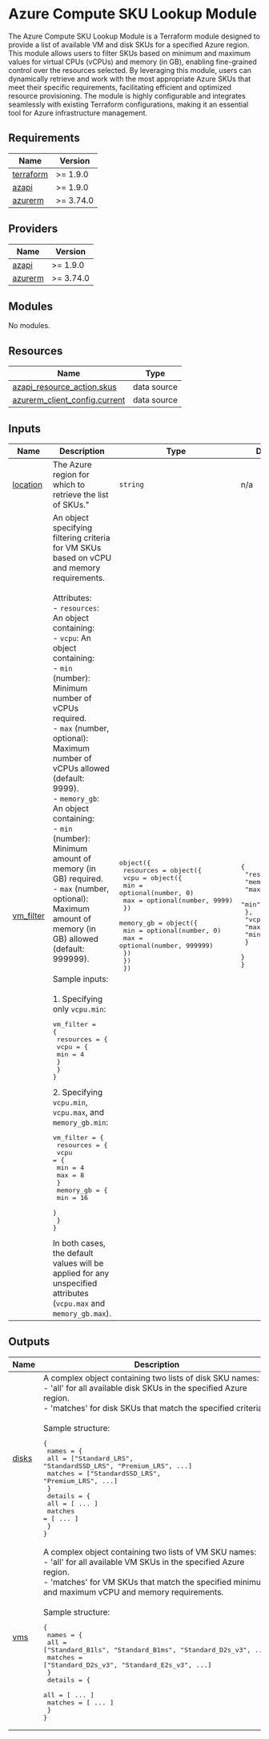 # Azure Compute SKU Lookup Module
The Azure Compute SKU Lookup Module is a Terraform module designed to provide a list of available VM and disk SKUs for a specified Azure region. This module allows users to filter SKUs based on minimum and maximum values for virtual CPUs (vCPUs) and memory (in GB), enabling fine-grained control over the resources selected. By leveraging this module, users can dynamically retrieve and work with the most appropriate Azure SKUs that meet their specific requirements, facilitating efficient and optimized resource provisioning. The module is highly configurable and integrates seamlessly with existing Terraform configurations, making it an essential tool for Azure infrastructure management.

<!-- BEGIN_TF_DOCS -->
## Requirements

| Name | Version |
|------|---------|
| <a name="requirement_terraform"></a> [terraform](#requirement\_terraform) | >= 1.9.0 |
| <a name="requirement_azapi"></a> [azapi](#requirement\_azapi) | >= 1.9.0 |
| <a name="requirement_azurerm"></a> [azurerm](#requirement\_azurerm) | >= 3.74.0 |

## Providers

| Name | Version |
|------|---------|
| <a name="provider_azapi"></a> [azapi](#provider\_azapi) | >= 1.9.0 |
| <a name="provider_azurerm"></a> [azurerm](#provider\_azurerm) | >= 3.74.0 |

## Modules

No modules.

## Resources

| Name | Type |
|------|------|
| [azapi_resource_action.skus](https://registry.terraform.io/providers/azure/azapi/latest/docs/data-sources/resource_action) | data source |
| [azurerm_client_config.current](https://registry.terraform.io/providers/hashicorp/azurerm/latest/docs/data-sources/client_config) | data source |

## Inputs

| Name | Description | Type | Default | Required |
|------|-------------|------|---------|:--------:|
| <a name="input_location"></a> [location](#input\_location) | The Azure region for which to retrieve the list of SKUs." | `string` | n/a | yes |
| <a name="input_vm_filter"></a> [vm\_filter](#input\_vm\_filter) | An object specifying filtering criteria for VM SKUs based on vCPU and memory requirements.<br><br>Attributes:<br>- `resources`: An object containing:<br>  - `vcpu`: An object containing:<br>    - `min` (number): Minimum number of vCPUs required.<br>    - `max` (number, optional): Maximum number of vCPUs allowed (default: 9999).<br>  - `memory_gb`: An object containing:<br>    - `min` (number): Minimum amount of memory (in GB) required.<br>    - `max` (number, optional): Maximum amount of memory (in GB) allowed (default: 999999).<br><br>Sample inputs:<br><br>1. Specifying only `vcpu.min`:<pre>vm_filter = {<br>  resources = {<br>    vcpu = {<br>      min = 4<br>    }<br>  }<br>}</pre>2. Specifying `vcpu.min`, `vcpu.max`, and `memory_gb.min`:<pre>vm_filter = {<br>  resources = {<br>    vcpu = {<br>      min = 4<br>      max = 8<br>    }<br>    memory_gb = {<br>      min = 16<br>    }<br>  }<br>}</pre>In both cases, the default values will be applied for any unspecified attributes (`vcpu.max` and `memory_gb.max`). | <pre>object({<br>    resources = object({<br>      vcpu = object({<br>        min = optional(number, 0)<br>        max = optional(number, 9999)<br>      })<br>      memory_gb = object({<br>        min = optional(number, 0)<br>        max = optional(number, 999999)<br>      })<br>    })<br>  })</pre> | <pre>{<br>  "resources": {<br>    "memory_gb": {<br>      "max": 999999,<br>      "min": 0<br>    },<br>    "vcpu": {<br>      "max": 9999,<br>      "min": 0<br>    }<br>  }<br>}</pre> | no |

## Outputs

| Name | Description |
|------|-------------|
| <a name="output_disks"></a> [disks](#output\_disks) | A complex object containing two lists of disk SKU names:<br>- 'all' for all available disk SKUs in the specified Azure region.<br>- 'matches' for disk SKUs that match the specified criteria.<br><br>Sample structure:<pre>{<br>  names = {<br>    all = ["Standard_LRS", "StandardSSD_LRS", "Premium_LRS", ...]<br>    matches = ["StandardSSD_LRS", "Premium_LRS", ...]<br>  }<br>  details = {<br>    all = [ ... ]<br>    matches = [ ... ]<br>  }<br>}</pre> |
| <a name="output_vms"></a> [vms](#output\_vms) | A complex object containing two lists of VM SKU names:<br>- 'all' for all available VM SKUs in the specified Azure region.<br>- 'matches' for VM SKUs that match the specified minimum and maximum vCPU and memory requirements.<br><br>Sample structure:<pre>{<br>  names = {<br>    all = ["Standard_B1ls", "Standard_B1ms", "Standard_D2s_v3", ...]<br>    matches = ["Standard_D2s_v3", "Standard_E2s_v3", ...]<br>  }<br>  details = {<br>    all = [ ... ]<br>    matches = [ ... ]<br>  }<br>}</pre> |
<!-- END_TF_DOCS -->